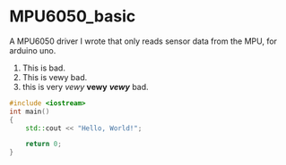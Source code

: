 # MPU6050_basic
A MPU6050 driver I wrote that only reads sensor data from the MPU, for arduino uno.

1. This is bad.
2. This is vewy bad.
3. this is very *vewy* **vewy** ***vewy***  bad.

```C++
#include <iostream>
int main()
{
    std::cout << "Hello, World!";

    return 0;
}
```
